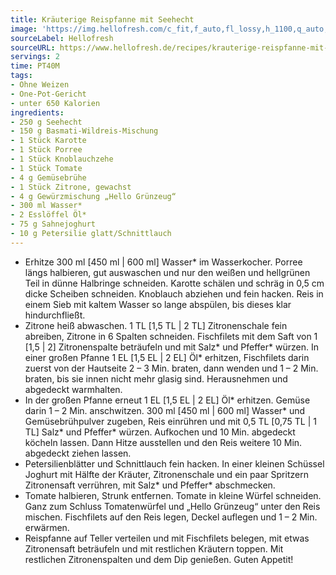 ```yaml
---
title: Kräuterige Reispfanne mit Seehecht
image: 'https://img.hellofresh.com/c_fit,f_auto,fl_lossy,h_1100,q_auto,w_2600/hellofresh_s3/image/krauterige-reispfanne-mit-seehecht-e4f4a8d1.jpg'
sourceLabel: Hellofresh
sourceURL: https://www.hellofresh.de/recipes/krauterige-reispfanne-mit-seehecht-62bb04d74600c988c20fef45
servings: 2
time: PT40M
tags:
- Ohne Weizen
- One-Pot-Gericht
- unter 650 Kalorien
ingredients:
- 250 g Seehecht
- 150 g Basmati-Wildreis-Mischung
- 1 Stück Karotte
- 1 Stück Porree
- 1 Stück Knoblauchzehe
- 1 Stück Tomate
- 4 g Gemüsebrühe
- 1 Stück Zitrone, gewachst
- 4 g Gewürzmischung „Hello Grünzeug“
- 300 ml Wasser*
- 2 Esslöffel Öl*
- 75 g Sahnejoghurt
- 10 g Petersilie glatt/Schnittlauch
---
```


- Erhitze 300 ml [450 ml | 600 ml] Wasser\* im Wasserkocher.  Porree längs halbieren, gut auswaschen und nur den weißen und hellgrünen Teil in dünne Halbringe schneiden.  Karotte schälen und schräg in 0,5 cm dicke Scheiben schneiden.  Knoblauch abziehen und fein hacken.  Reis in einem Sieb mit kaltem Wasser so lange abspülen, bis dieses klar hindurchfließt.
- Zitrone heiß abwaschen. 1 TL [1,5 TL | 2 TL] Zitronenschale fein abreiben, Zitrone in 6 Spalten schneiden.  Fischfilets mit dem Saft von 1 [1,5 | 2] Zitronenspalte beträufeln und mit Salz\* und Pfeffer\* würzen.  In einer großen Pfanne 1 EL [1,5 EL | 2 EL] Öl\* erhitzen, Fischfilets darin zuerst von der Hautseite 2 – 3 Min. braten, dann wenden und 1 – 2 Min. braten, bis sie innen nicht mehr glasig sind. Herausnehmen und abgedeckt warmhalten.
- In der großen Pfanne erneut 1 EL [1,5 EL | 2 EL]  Öl\* erhitzen. Gemüse darin 1 – 2 Min. anschwitzen.  300 ml [450 ml | 600 ml] Wasser\* und Gemüsebrühpulver zugeben, Reis einrühren und mit 0,5 TL [0,75 TL | 1 TL] Salz\* und Pfeffer\* würzen. Aufkochen und 10 Min. abgedeckt köcheln lassen. Dann Hitze ausstellen und den Reis weitere 10 Min. abgedeckt ziehen lassen.
- Petersilienblätter und Schnittlauch fein hacken.  In einer kleinen Schüssel Joghurt mit Hälfte der Kräuter, Zitronenschale und ein paar Spritzern Zitronensaft verrühren, mit Salz\* und Pfeffer\* abschmecken.
- Tomate halbieren, Strunk entfernen. Tomate in kleine Würfel schneiden. Ganz zum Schluss Tomatenwürfel und „Hello Grünzeug“ unter den Reis mischen. Fischfilets auf den Reis legen, Deckel auflegen und 1 – 2 Min. erwärmen.
- Reispfanne auf Teller verteilen und mit Fischfilets belegen, mit etwas Zitronensaft beträufeln und mit restlichen Kräutern toppen. Mit restlichen Zitronenspalten und dem Dip genießen.  Guten Appetit!
